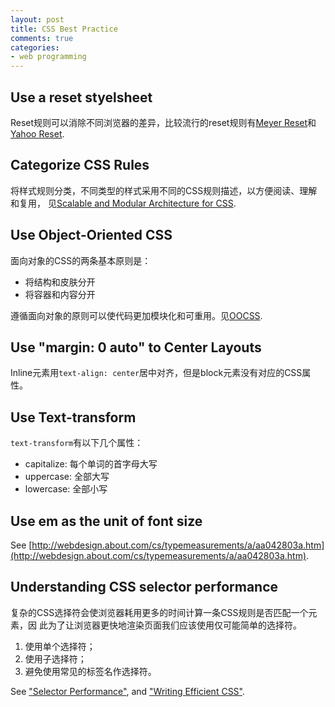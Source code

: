 ```yaml
---
layout: post
title: CSS Best Practice
comments: true
categories:
- web programming
---
```


## Use a reset styelsheet

Reset规则可以消除不同浏览器的差异，比较流行的reset规则有[Meyer Reset](http://meyerweb.com/eric/tools/css/reset/index.html)和[Yahoo Reset](http://developer.yahoo.com/yui/reset/).
<!--more-->

## Categorize CSS Rules

将样式规则分类，不同类型的样式采用不同的CSS规则描述，以方便阅读、理解和复用，
见[Scalable and Modular Architecture for CSS](http://smacss.com/book/).

## Use Object-Oriented CSS

面向对象的CSS的两条基本原则是：

*  将结构和皮肤分开
*  将容器和内容分开

遵循面向对象的原则可以使代码更加模块化和可重用。见[OOCSS](https://github.com/stubbornella/oocss/wiki).

## Use "margin: 0 auto" to Center Layouts

Inline元素用`text-align: center`居中对齐，但是block元素没有对应的CSS属性。

## Use Text-transform

`text-transform`有以下几个属性：

*  capitalize: 每个单词的首字母大写
*  uppercase: 全部大写
*  lowercase: 全部小写

## Use em as the unit of font size

See [http://webdesign.about.com/cs/typemeasurements/a/aa042803a.htm](http://webdesign.about.com/cs/typemeasurements/a/aa042803a.htm).

## Understanding CSS selector performance

复杂的CSS选择符会使浏览器耗用更多的时间计算一条CSS规则是否匹配一个元素，因
此为了让浏览器更快地渲染页面我们应该使用仅可能简单的选择符。

1.    使用单个选择符；
2.    使用子选择符；
3.    避免使用常见的标签名作选择符。

See ["Selector Performance"](http://smacss.com/book/selectors), and
["Writing Efficient CSS"](https://developer.mozilla.org/en-US/docs/CSS/Writing_Efficient_CSS).
